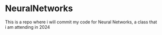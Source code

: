 # NeuralNetworks
This is a repo where i will commit my code for Neural Networks, a class that i am attending in 2024
